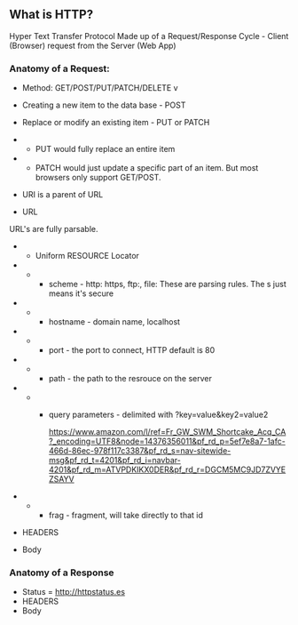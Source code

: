 ## What is HTTP?
 Hyper Text Transfer Protocol
 Made up of a Request/Response Cycle - Client (Browser) request from the Server (Web App)

 ### Anatomy of a Request: 

* Method: GET/POST/PUT/PATCH/DELETE 
v
 * Creating a new item to the data base - POST 
 * Replace or modify an existing item - PUT or PATCH 
 * * PUT would fully replace an entire item 
 * * PATCH would just update a specific part of an item. But most browsers only support GET/POST. 

* URI is a parent of URL
 
 * URL 

 URL's are fully parsable. 

 * * Uniform RESOURCE Locator 
 * * * scheme - http: https, ftp:, file:
 These are parsing rules. The s just means it's secure 
 * * * hostname - domain name, localhost
 * * * port - the port to connect, HTTP default is 80
 * * * path - the path to the resrouce on the server
 * * * query parameters - delimited with ?key=value&key2=value2

 		https://www.amazon.com/l/ref=Fr_GW_SWM_Shortcake_Acq_CA?_encoding=UTF8&node=14376356011&pf_rd_p=5ef7e8a7-1afc-466d-86ec-978f117c3387&pf_rd_s=nav-sitewide-msg&pf_rd_t=4201&pf_rd_i=navbar-4201&pf_rd_m=ATVPDKIKX0DER&pf_rd_r=DGCM5MC9JD7ZVYEZSAYV

 * * * frag - fragment, will take directly to that id

 * HEADERS 

 * Body 

 ### Anatomy of a Response 

 * Status = http://httpstatus.es 
 * HEADERS 
 * Body 
